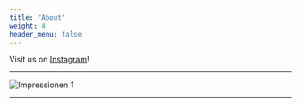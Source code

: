 ```yaml
---
title: "About"
weight: 4
header_menu: false
---
```



Visit us on [Instagram](https://www.instagram.com/leviathan.badenfahrt/)!


---

![Impressionen 1](images/riviera.png)

---
